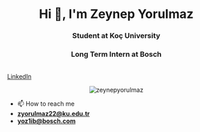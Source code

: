 <h1 align="center">Hi 👋, I'm Zeynep Yorulmaz</h1>
<h3 align="center">Student at Koç University</h3>
<h3 align="center">Long Term Intern at Bosch</h3>
<br>
<a href="www.linkedin.com/in/zeynepyorulmaz" target="_blank">LinkedIn</a>



<p align="center"> <img src="https://komarev.com/ghpvc/?username=zeynepyorulmaz&label=Profile%20views&color=0e75b6&style=flat" alt="zeynepyorulmaz" /> </p>

- 📫 How to reach me
- **zyorulmaz22@ku.edu.tr**
- **yoz1ib@bosch.com**



